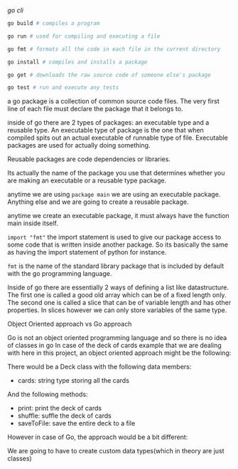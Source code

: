 _go cli_

```bash
go build # compiles a program

go run # used for compiling and executing a file

go fmt # formats all the code in each file in the current directory

go install # compiles and installs a package

go get # downloads the raw source code of someone else's package

go test # run and execute any tests
```

a go package is a collection of common source code files. The very first line of each file must declare the package that it belongs to.

inside of go there are 2 types of packages: an executable type and a reusable type.
An executable type of package is the one that when compiled spits out an actual executable of runnable type of file. Executable packages are used for actually doing something.

Reusable packages are code dependencies or libraries.

Its actually the name of the package you use that determines whether you are making an executable or a reusable type package.

anytime we are using `package main` we are using an executable package. Anything else and we are going to create a reusable package.

anytime we create an executable package, it must always have the function main inside itself.

`import "fmt"`
the import statement is used to give our package access to some code that is written inside another package. So its basically the same as having the import statement of python for instance.

`fmt` is the name of the standard library package that is included by default with the go programming language.

Inside of go there are essentially 2 ways of defining a list like datastructure. The first one is called a good old array which can be of a fixed length only.
The second one is called a slice that can be of variable length and has other properties. In slices however we can only store variables of the same type.

Object Oriented approach vs Go approach

Go is not an object oriented programming language and so there is no idea of classes in go
In case of the deck of cards example that we are dealing with here in this project, an object oriented approach might be the following:

There would be a Deck class with the following data members:

- cards: string type storing all the cards

And the following methods:

- print: print the deck of cards
- shuffle: suffle the deck of cards
- saveToFile: save the entire deck to a file

However in case of Go, the approach would be a bit different:

We are going to have to create custom data types(which in theory are just classes)
